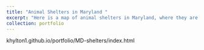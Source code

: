 ```yaml
---
title: "Animal Shelters in Maryland "
excerpt: "Here is a map of animal shelters in Maryland, where they are and what time they open. I got my data from overpass turbo <br/><img src='/images/sad_animal_pic.jpg'>"
collection: portfolio
---
```

khylton1.github.io/portfolio/MD-shelters/index.html 
